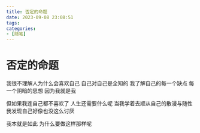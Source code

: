 ```yaml
---
title: 否定的命题
date: 2023-09-08 23:08:51
tags:
categories:
- [随笔]
---
```


# 否定的命题 

我很不理解人为什么会喜欢自己 
自己对自己是全知的 
我了解自己的每一个缺点 
每一个阴暗的思想 
因为我就是我 

但如果我连自己都不喜欢了 
人生还需要什么呢 
当我学着去顺从自己的散漫与随性 
我发现自己好像也没这么讨厌

我本就是如此 
为什么要做这样那样呢 
